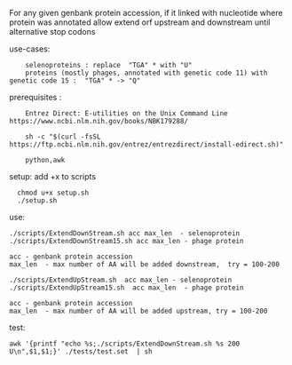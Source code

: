 For any given genbank protein accession, if it linked with nucleotide where protein was annotated
allow extend orf upstream and downstream until alternative stop codons

use-cases:

        selenoproteins : replace  "TGA" * with "U"
        proteins (mostly phages, annotated with genetic code 11) with genetic code 15 :  "TGA" * -> "Q"

prerequisites :

        Entrez Direct: E-utilities on the Unix Command Line https://www.ncbi.nlm.nih.gov/books/NBK179288/

        sh -c "$(curl -fsSL https://ftp.ncbi.nlm.nih.gov/entrez/entrezdirect/install-edirect.sh)"

        python,awk

setup: 
      add +x to scripts

      chmod u+x setup.sh
      ./setup.sh

use:

    ./scripts/ExtendDownStream.sh acc max_len  - selenoprotein
    ./scripts/ExtendDownStream15.sh acc max_len - phage protein

    acc - genbank protein accession
    max_len  - max number of AA will be added downstream,  try = 100-200

    ./scripts/ExtendUpStream.sh  acc max_len - selenoprotein
    ./scripts/ExtendUpStream15.sh  acc max_len  - phage protein

    acc - genbank protein accession
    max_len  - max number of AA will be added upstream, try = 100-200

test:

    awk '{printf "echo %s;./scripts/ExtendDownStream.sh %s 200 U\n",$1,$1;}' ./tests/test.set  | sh


